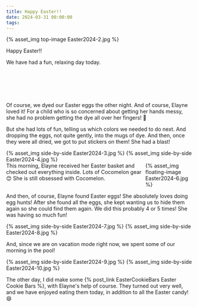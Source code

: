 ```yaml
---
title: Happy Easter!!
date: 2024-03-31 00:00:00
tags:
---
```


{% asset_img top-image Easter2024-2.jpg %}
<div class="post-body">
Happy Easter!! 

We have had a fun, relaxing day today. 

<br>
<!--more-->

<br>
<br>
<br>
<br>
Of course, we dyed our Easter eggs the other night. And of course, Elayne loved it! For a child who is so concerned about getting her hands messy, she had no problem getting the dye all over her fingers! 🤣 

But she had lots of fun, telling us which colors we needed to do next. And dropping the eggs, not quite gently, into the mugs of dye. And then, once they were all dried, we got to put stickers on them! She had a blast! 
<div style="display:flex;">
    {% asset_img side-by-side Easter2024-3.jpg %}
    {% asset_img side-by-side Easter2024-4.jpg %}
</div>

<div style="display:flex;">
This morning, Elayne received her Easter basket and checked out everything inside. Lots of Cocomelon gear 😊 She is still obsessed with Cocomelon. 
<div>
    {% asset_img floating-image Easter2024-6.jpg %}
</div>
</div>

And then, of course, Elayne found Easter eggs! She absolutely loves doing egg hunts! After she found all the eggs, she kept wanting us to hide them again so she could find them again. We did this probably 4 or 5 times! She was having so much fun! 
<div style="display:flex;">
    {% asset_img side-by-side Easter2024-7.jpg %}
    {% asset_img side-by-side Easter2024-8.jpg %}
</div>

And, since we are on vacation mode right now, we spent some of our morning in the pool! 
<div style="display:flex;">
    {% asset_img side-by-side Easter2024-9.jpg %}
    {% asset_img side-by-side Easter2024-10.jpg %}
</div>

The other day, I did make some {% post_link EasterCookieBars Easter Cookie Bars %}, with Elayne's help of course. They turned out very well, and we have enjoyed eating them today, in addition to all the Easter candy! 😄

<br>
</div>

<br>
